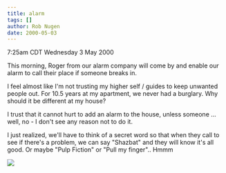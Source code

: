 ```yaml
---
title: alarm
tags: []
author: Rob Nugen
date: 2000-05-03
---
```


<title>Alarm</title>
<p class=date>7:25am CDT Wednesday 3 May 2000</p>

<p>This morning, Roger from our alarm company will come by and enable
our alarm to call their place if someone breaks in.

<p>I feel almost like I'm not trusting my higher self / guides to keep
unwanted people out.  For 10.5 years at my apartment, we never had a
burglary.  Why should it be different at my house?

<p>I trust that it cannot hurt to add an alarm to the house, unless
someone ... well, no - I don't see any reason not to do it.

<p>I just realized, we'll have to think of a secret word so that when
they call to see if there's a problem, we can say "Shazbat" and they
will know it's all good.  Or maybe "Pulp Fiction" or "Pull my finger"..  Hmmm

<p><img src='/images/rob/wL-ROB.gif'>

